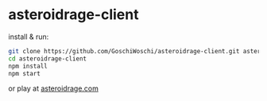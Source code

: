 # asteroidrage-client
 
install & run:
```bash
git clone https://github.com/GoschiWoschi/asteroidrage-client.git asteroidrage-client
cd asteroidrage-client
npm install
npm start
```

or play at [asteroidrage.com](https://asteroidrage.com)
